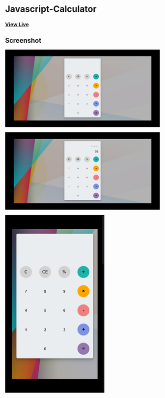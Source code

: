 # Javascript-Calculator

### [View Live](https://my-js-calculator.netlify.app)

## Screenshot
![](img/Screenshot.png)

![](img/Screenshot2.png)

![](img/Screenshot3.png)
